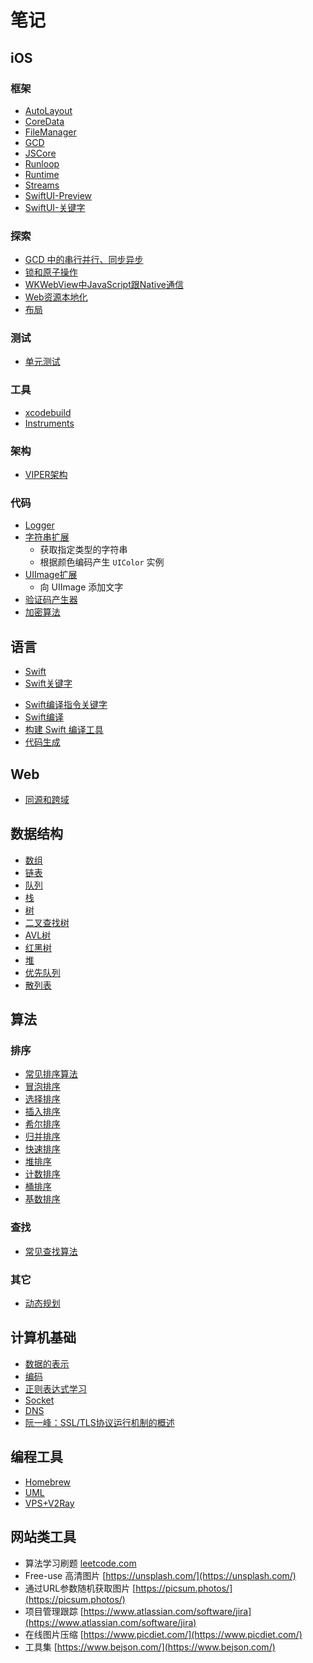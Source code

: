 # 笔记

## iOS

### 框架

<!--CocoaTouch-->
<!--Animation-->
<!--[Combine](IOS/Frameworks/Combine/Combine.md)-->

- [AutoLayout](IOS/Frameworks/AutoLayout/AutoLayout.md)
- [CoreData](IOS/Frameworks/CoreData/CoreData.md)
- [FileManager](IOS/Frameworks/FileManager/FileManager.md)
- [GCD](IOS/Frameworks/GCD/GCD.md)
- [JSCore](IOS/Frameworks/JSCore/JSCore.md)
- [Runloop](IOS/Frameworks/Runloop/Runloop.md) <!--待完善-->
- [Runtime](IOS/Frameworks/Runtime/Runtime.md)
- [Streams](IOS/Frameworks/Streams/Streams.md)
- [SwiftUI-Preview](IOS/Frameworks/SwiftUI/Preview.md)
- [SwiftUI-关键字](IOS/Frameworks/SwiftUI/Keywords.md)

### 探索

- [GCD 中的串行并行、同步异步](IOS/Topics/GCD/PerformMethods.md)
- [锁和原子操作](IOS/Topics/Lock/Lock.md)
- [WKWebView中JavaScript跟Native通信](IOS/Topics/JSInteraction/JSInteraction.md)
- [Web资源本地化](IOS/Topics/WebLocalized/WebLocalized.md)
- [布局](IOS/Topics/Layout/Layout.md)

### 测试

- [单元测试](IOS/Testing/UnitTesting/UnitTesting.md)

### 工具

- [xcodebuild](IOS/Tools/Xcodebuild/Xcodebuild.md)
- [Instruments](IOS/Tools/Instruments/Instruments.md)

### 架构

- [VIPER架构](IOS/Architectures/VIPER/VIPER.md)
<!--- [编码规范](IOS/Architecture/CodingStyle.md) TODO
-->

### 代码

- [Logger](IOS/Code/Logger.swift)
- [字符串扩展](IOS/Code/StringExtension.swift)
	- 获取指定类型的字符串
	- 根据颜色编码产生 `UIColor` 实例
- [UIImage扩展](IOS/Code/UIImageExtension.swift)
	- 向 UIImage 添加文字
- [验证码产生器](IOS/Code/CaptchaView.swift)
- [加密算法](IOS/Code/Crypto.swift)

## 语言

- [Swift](Language/Swift.md)
- [Swift关键字](Language/SwiftKeywords.md)
<!--- [SwiftKeyPaths](Language/SwiftKeyPaths.md)-->
- [Swift编译指令关键字](Language/SwiftCompilerKeyword.md)
- [Swift编译](Language/SwiftCompilation.md)
- [构建 Swift 编译工具](https://www.polidea.com/blog/how-to-build-swift-compiler-based-tool-the-step-by-step-guide/)
- [代码生成](Language/SwiftCodeGenerate.md)

## Web

- [同源和跨域](Web/Origin.md)


## 数据结构

- [数组](DataStruct/Array.md)
- [链表](DataStruct/LinkedList.md)
- [队列](DataStruct/Queue.md)
- [栈](DataStruct/Stack.md)
- [树](DataStruct/Tree.md)
- [二叉查找树](DataStruct/BinarySearchTree.md)
- [AVL树](DataStruct/AVLTree.md)
- [红黑树](DataStruct/RedBlackTree.md)
- [堆](DataStruct/Heap.md)
- [优先队列](DataStruct/PriorityQueue.md)
- [散列表](DataStruct/HashTable.md)

## 算法

### 排序

- [常见排序算法](Algorithm/Sort/Sort.md)
- [冒泡排序](Algorithm/Sort/BubbleSort.md)
- [选择排序](Algorithm/Sort/SelectionSort.md)
- [插入排序](Algorithm/Sort/InsertionSort.md)
- [希尔排序](Algorithm/Sort/ShellSort.md)
- [归并排序](Algorithm/Sort/MergeSort.md)
- [快速排序](Algorithm/Sort/QuickSort.md)
- [堆排序](Algorithm/Sort/HeapSort.md)
- [计数排序](Algorithm/Sort/CountingSort.md)
- [桶排序](Algorithm/Sort/BucketSort.md)
- [基数排序](Algorithm/Sort/RadixSort.md)

### 查找

- [常见查找算法](Algorithm/Search/Search.md)

<!--深度优先和广度优先-->

### 其它

- [动态规划](Algorithm/Other/DynamicProgramming.md)

## 计算机基础

- [数据的表示](Basics/DataRepresentation.md)
- [编码](Basics/Encoding.md)
- [正则表达式学习](https://www.jb51.net/tools/zhengze.html)
- [Socket](Basics/Socket.md)
- [DNS](Basics/DNS.md)
- [阮一峰：SSL/TLS协议运行机制的概述](https://www.ruanyifeng.com/blog/2014/02/ssl_tls.html)

<!--- [二进制、十进制、十六进制]()
- [基本数据类型及其占用的长度]()-->


## 编程工具

- [Homebrew](DeveloperTools/Homebrew.md)
- [UML](DeveloperTools/UML.md)
- [VPS+V2Ray](DeveloperTools/VPS_V2Ray.md)

## 网站类工具

- 算法学习刷题 [leetcode.com](https://leetcode.com)
- Free-use 高清图片 [https://unsplash.com/](https://unsplash.com/)
- 通过URL参数随机获取图片 [https://picsum.photos/](https://picsum.photos/)
- 项目管理跟踪 [https://www.atlassian.com/software/jira](https://www.atlassian.com/software/jira)
- 在线图片压缩 [https://www.picdiet.com/](https://www.picdiet.com/)
- 工具集 [https://www.bejson.com/](https://www.bejson.com/)
